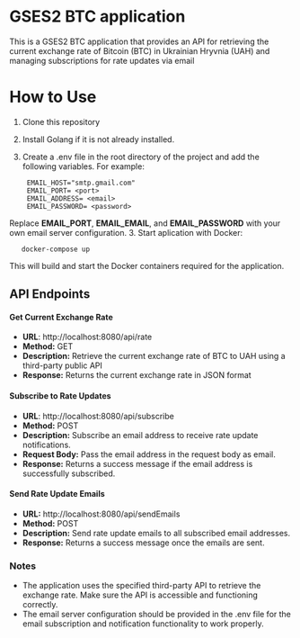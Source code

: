 # GSES2 BTC application

This is a GSES2 BTC application that provides an API for retrieving the current exchange rate of Bitcoin (BTC) in Ukrainian Hryvnia (UAH) and managing subscriptions for rate updates via email

# How to Use

1. Clone this repository

2. Install Golang if it is not already installed.

2. Create a .env file in the root directory of the project and add the following variables. For example:
    
        EMAIL_HOST="smtp.gmail.com"
        EMAIL_PORT= <port>
        EMAIL_ADDRESS= <email>
        EMAIL_PASSWORD= <password>
    
Replace  **EMAIL_PORT**,  **EMAIL_EMAIL**, and  **EMAIL_PASSWORD** with your own email server configuration.
3. Start aplication with Docker:
     
	   docker-compose up
	 
This will build and start the Docker containers required for the application.
     
## API Endpoints

#### Get Current Exchange Rate
- **URL**: http://localhost:8080/api/rate
- **Method:** GET
- **Description:** Retrieve the current exchange rate of BTC to UAH using a third-party public API
- **Response:** Returns the current exchange rate in JSON format

#### Subscribe to Rate Updates
- **URL**: http://localhost:8080/api/subscribe
- **Method:** POST
- **Description:** Subscribe an email address to receive rate update notifications.
- **Request Body:** Pass the email address in the request body as email.
- **Response:** Returns a success message if the email address is successfully subscribed.

#### Send Rate Update Emails
- **URL:** http://localhost:8080/api/sendEmails
- **Method:** POST
- **Description:** Send rate update emails to all subscribed email addresses.
- **Response:** Returns a success message once the emails are sent.

### Notes
- The application uses the specified third-party API to retrieve the exchange rate. Make sure the API is accessible and functioning correctly.
- The email server configuration should be provided in the .env file for the email subscription and notification functionality to work properly.
